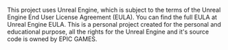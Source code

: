 This project uses Unreal Engine, which is subject to the terms of the Unreal Engine End User License Agreement (EULA). You can find the full EULA at Unreal Engine EULA.
This is a personal project created for the personal and educational purpose, all the rights for the Unreal Engine and it's source code is owned by EPIC GAMES.
